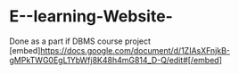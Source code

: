 # E--learning-Website-
Done as a part if DBMS course project
[embed]https://docs.google.com/document/d/1ZIAsXFnjkB-gMPkTWG0EgL1YbWfj8K48h4mG814_D-Q/edit#[/embed] 
